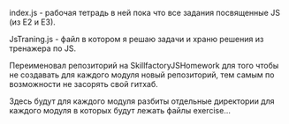 index.js - рабочая тетрадь в ней пока что все задания посвященные JS (из E2 и E3).

JsTraning.js - файл в котором я решаю задачи и храню решения из тренажера по JS.

Переименовал репозиторий на SkillfactoryJSHomework для того чтобы не создавать для каждого модуля новый репозиторий, тем самым по возможности не засорять свой гитхаб.

Здесь будут для каждого модуля разбиты отдельные директории для каждого модуля в которых будут лежать файлы exercise...
